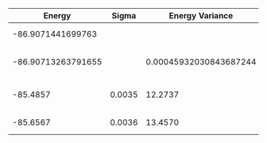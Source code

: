 | Energy             | Sigma  | Energy Variance        | DOF | Einf | Method                       | Reference |
|--------------------|--------|------------------------|-----|------|------------------------------|-----------|
| -86.9071441699763  |        |                        | 36  | 0    | Exact diagonalization        | [code](https://github.com/varbench/methods/blob/main/scripts/Heisenberg/square_36_O/ed_lattice_symmetries.sh) |
| -86.90713263791655 |        | 0.00045932030843687244 | 36  | 0    | DMRG (bond dimension = 2048) | [code](https://github.com/varbench/methods/blob/main/scripts/Heisenberg/square_36_O/dmrg.sh) |
| -85.4857           | 0.0035 | 12.2737                | 36  | 0    | RBM (alpha = 1)              | TODO: own code (RBM) |
| -85.6567           | 0.0036 | 13.4570                | 36  | 0    | Jastrow baseline             | [code](https://github.com/varbench/methods/blob/main/scripts/Heisenberg/square_36_O/vmc_jastrow.sh) |

